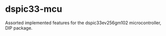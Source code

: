 # dspic33-mcu
Assorted implemented features for the dspic33ev256gm102 microcontroller, DIP package.

